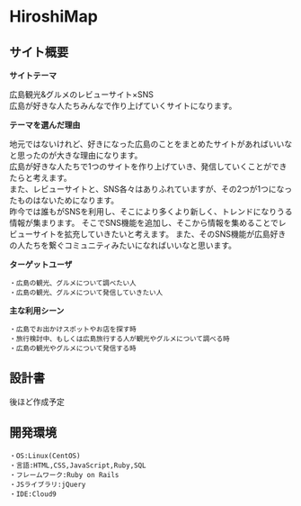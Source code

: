 # HiroshiMap

## サイト概要

**サイトテーマ**

広島観光&グルメのレビューサイト×SNS<br>
広島が好きな人たちみんなで作り上げていくサイトになります。

**テーマを選んだ理由**

地元ではないけれど、好きになった広島のことをまとめたサイトがあればいいなと思ったのが大きな理由になります。<br>
広島が好きな人たちで1つのサイトを作り上げていき、発信していくことができたらと考えます。<br>
また、レビューサイトと、SNS各々はありふれていますが、その2つが1つになったものはないためになります。<br>
昨今では誰もがSNSを利用し、そこにより多くより新しく、トレンドになりうる情報が集まります。
そこでSNS機能を追加し、そこから情報を集めることでレビューサイトを拡充していきたいと考えます。
また、そのSNS機能が広島好きの人たちを繋ぐコミュニティみたいになればいいなと思います。

**ターゲットユーザ**

	・広島の観光、グルメについて調べたい人
	・広島の観光、グルメについて発信していきたい人

**主な利用シーン**

	・広島でお出かけスポットやお店を探す時
	・旅行検討中、もしくは広島旅行する人が観光やグルメについて調べる時
	・広島の観光やグルメについて発信する時

## 設計書

後ほど作成予定

## 開発環境

	・OS:Linux(CentOS)
	・言語:HTML,CSS,JavaScript,Ruby,SQL
	・フレームワーク:Ruby on Rails
	・JSライブラリ:jQuery
	・IDE:Cloud9

<!-- ## 使用素材 -->